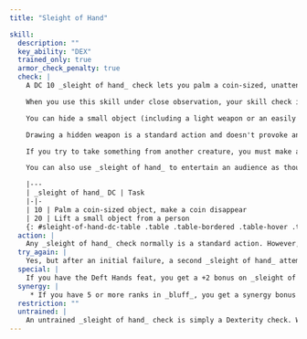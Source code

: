```yaml
---
title: "Sleight of Hand"

skill:
  description: ""
  key_ability: "DEX"
  trained_only: true
  armor_check_penalty: true
  check: |
    A DC 10 _sleight of hand_ check lets you palm a coin-sized, unattended object. Performing a minor feat of legerdemain, such as making a coin disappear, also has a DC of 10 unless an observer is determined to note where the item went.

    When you use this skill under close observation, your skill check is opposed by the observer's _spot_ check. The observer's success doesn't prevent you from performing the action, just from doing it unnoticed.

    You can hide a small object (including a light weapon or an easily concealed ranged weapon, such as a dart, sling, or hand crossbow) on your body. Your _sleight of hand_ check is opposed by the _spot_ check of anyone observing you or the _search_ check of anyone frisking you. In the latter case, the searcher gains a +4 bonus on the _search_ check, since it's generally easier to find such an object than to hide it. A dagger is easier to hide than most light weapons, and grants you a +2 bonus on your _sleight of hand_ check to conceal it. An extraordinarily small object, such as a coin, shuriken, or ring, grants you a +4 bonus on your _sleight of hand_ check to conceal it, and heavy or baggy clothing (such as a cloak) grants you a +2 bonus on the check.

    Drawing a hidden weapon is a standard action and doesn't provoke an attack of opportunity.

    If you try to take something from another creature, you must make a DC 20 _sleight of hand_ check to obtain it. The opponent makes a _spot_ check to detect the attempt, opposed by the same _sleight of hand_ check result you achieved when you tried to grab the item. An opponent who succeeds on this check notices the attempt, regardless of whether you got the item.

    You can also use _sleight of hand_ to entertain an audience as though you were using the _perform_ skill. In such a case, your "act" encompasses elements of legerdemain, juggling, and the like.

    |---
    | _sleight of hand_ DC | Task
    |-|-
    | 10 | Palm a coin-sized object, make a coin disappear
    | 20 | Lift a small object from a person
    {: #sleight-of-hand-dc-table .table .table-bordered .table-hover .table-striped data-caption="Table: Sleight of Hand DCs" }
  action: |
    Any _sleight of hand_ check normally is a standard action. However, you may perform a _sleight of hand_ check as a free action by taking a -20 penalty on the check.
  try_again: |
    Yes, but after an initial failure, a second _sleight of hand_ attempt against the same target (or while you are being watched by the same observer who noticed your previous attempt) increases the DC for the task by 10.
  special: |
    If you have the Deft Hands feat, you get a +2 bonus on _sleight of hand_ checks.
  synergy: |
     * If you have 5 or more ranks in _bluff_, you get a synergy bonus on _sleight of hand_ checks.
  restriction: ""
  untrained: |
    An untrained _sleight of hand_ check is simply a Dexterity check. Without actual training, you can't succeed on any _sleight of hand_ check with a DC higher than 10, except for hiding an object on your body.
---
```

